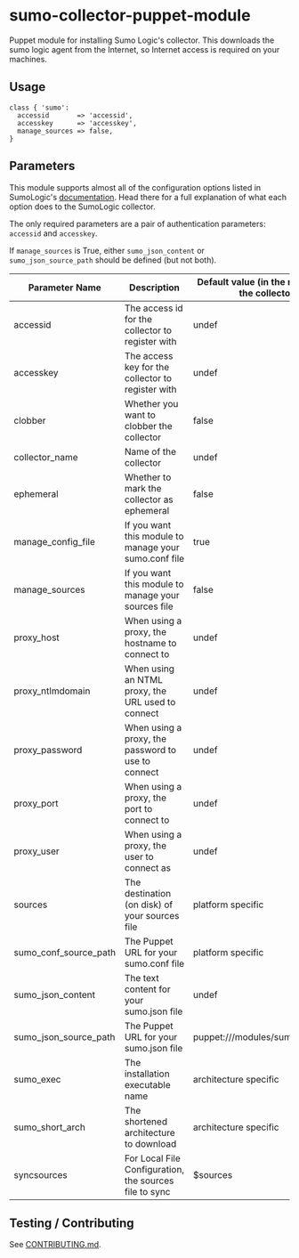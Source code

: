 sumo-collector-puppet-module
============================

Puppet module for installing Sumo Logic's collector. This downloads the sumo
logic agent from the Internet, so Internet access is required on your machines.

## Usage
```Puppet
class { 'sumo':
  accessid       => 'accessid',
  accesskey      => 'accesskey',
  manage_sources => false,
}
```

## Parameters
This module supports almost all of the configuration options listed in
SumoLogic's [documentation](http://help.sumologic.com/Send_Data/Installed_Collectors/sumo.conf).  Head there
for a full explanation of what each option does to the SumoLogic collector.

The only required parameters are a pair of authentication parameters: `accessid` and `accesskey`.

If `manage_sources` is True, either `sumo_json_content` or `sumo_json_source_path` should be defined (but not both).

| Parameter Name        | Description                                            | Default value (in the module, not the collector)
|-----------------------|--------------------------------------------------------|-------------------------------------------------
| accessid              | The access id for the collector to register with       | undef
| accesskey             | The access key for the collector to register with      | undef
| clobber               | Whether you want to clobber the collector              | false
| collector_name        | Name of the collector                                  | undef
| ephemeral             | Whether to mark the collector as ephemeral             | false
| manage_config_file    | If you want this module to manage your sumo.conf file  | true
| manage_sources        | If you want this module to manage your sources file    | false
| proxy_host            | When using a proxy, the hostname to connect to         | undef
| proxy_ntlmdomain      | When using an NTML proxy, the URL used to connect      | undef
| proxy_password        | When using a proxy, the password to use to connect     | undef
| proxy_port            | When using a proxy, the port to connect to             | undef
| proxy_user            | When using a proxy, the user to connect as             | undef
| sources               | The destination (on disk) of your sources file         | platform specific
| sumo_conf_source_path | The Puppet URL for your sumo.conf file                 | platform specific
| sumo_json_content     | The text content for your sumo.json file                 | undef
| sumo_json_source_path | The Puppet URL for your sumo.json file                 | puppet:///modules/sumo/sumo.json
| sumo_exec             | The installation executable name                       | architecture specific
| sumo_short_arch       | The shortened architecture to download                 | architecture specific
| syncsources           | For Local File Configuration, the sources file to sync | $sources

## Testing / Contributing
See [CONTRIBUTING.md](https://github.com/SumoLogic/sumo-collector-puppet-module/blob/master/CONTRIBUTING.md).
